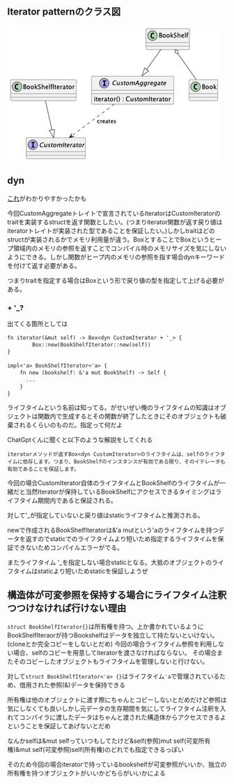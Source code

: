 ## Iterator patternのクラス図

![class図](./class.png)

## dyn <trait>

[これ](https://doc.rust-jp.rs/rust-by-example-ja/trait/dyn.html)がわかりやすかったかも

今回CustomAggregateトレイトで宣言されているiteratorはCustomIteratorのtraitを実装するstructを返す関数としたい。(つまりiterator関数が返す戻り値はiteratorトレイトが実装された型であることを保証したい。)しかしtraitはどのstructが実装されるかでメモリ利用量が違う。Box<trait>とすることでBoxというヒープ領域内のメモリの参照を返すことでコンパイル時のメモリサイズを気にしないようにできる。しかし関数がヒープ内のメモリの参照を指す場合dynキーワードを付けて返す必要がある。

つまりtraitを指定する場合はBox<dyn trait>という形で戻り値の型を指定して上げる必要がある。

### + '_?

出てくる箇所としては

```
fn iterator(&mut self) -> Box<dyn CustomIterator + '_> {
        Box::new(BookShelfIterator::new(self))
}

impl<'a> BookShelfIterator<'a> {
    fn new (bookshelf: &'a mut BookShelf) -> Self {
      ...
    }
}
```

ライフタイムという名前は知ってる。がせいぜい俺のライフタイムの知識はオブジェクトは関数内で生成するとその関数が終了したときにそのオブジェクトも破棄されるくらいのものだ。指定って何だよ

ChatGptくんに聞くと以下のような解説をしてくれる

```
iteratorメソッドが返すBox<dyn CustomIterator>のライフタイムは、selfのライフタイムに依存します。つまり、BookShelfのインスタンスが有効である限り、そのイテレータも有効であることを保証します。
```
今回の場合CustomIterator自体のライフタイムとBookShelfのライフタイムが一緒だと当然Iteratorが保持しているBookShelfにアクセスできるタイミングはライフタイム期間内であると保証される。

対して'_が指定していないと戻り値はstaticライフタイムと推測される。

newで作成されるBookShelfIteratorは&'a mutという'aのライフタイムを持つデータを返すのでstaticでのライフタイムより短いため指定するライフタイムを保証できないためコンパイルエラーがでる。

またライフタイム '_を指定しない場合staticとなる。大抵のオブジェクトのライフタイムはstaticより短いためstaticを保証しようぜ

## 構造体が可変参照を保持する場合にライフタイム注釈つつけなければ行けない理由
`struct BookShelfIterator{}`は所有権を持つ。上か書かれているようにBookShelfIteraorが持つBookshelfはデータを独立して持たないといけない。(cloneとか完全コピーをしないとだめ)
今回の場合ライフタイム参照を利用しない場合、selfのコピーを用意してiteratorを渡さなければならない。
その場合またそのコピーしたオブジェクトもライフタイムを管理しないと行けない。

対して`struct BookShelfIterator<'a> {}`はライフタイム`'a`で管理されているため、借用された参照(&)データを保持できる

所有権は他のオブジェクトに渡す際にちゃんとコピーしないとだめだけど参照は気にしなくても良いしかし元データの生存期間を気にしてライフタイム注釈を入れてコンパイラに渡したデータはちゃんと渡された構造体からアクセスできるよということを保証してあげないとだめ

なんかselfは&mut selfっていつもしてたけど&self(参照)mut self(可変所有権)&mut self(可変参照)self(所有権)のどれでも指定できるっぽい

そのため今回の場合iteratorで持っているbookshelfが可変参照がいいか、独立の所有権を持つオブジェクトがいいかどちらがいいかによる

